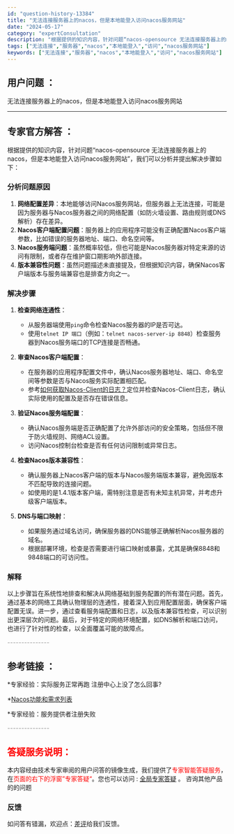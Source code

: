 ```yaml
---
id: "question-history-13384"
title: "无法连接服务器上的nacos，但是本地能登入访问nacos服务网站"
date: "2024-05-17"
category: "expertConsultation"
description: "根据提供的知识内容，针对问题“nacos-opensource 无法连接服务器上的nacos，但是本地能登入访问nacos服务网站”，我们可以分析并提出解决步骤如下：### 分析问题原因1. **网络配置差异**：本地能够访问Nacos服务网站，但服务器上无法连接，可能是因为服务器与Nacos服务器"
tags: ["无法连接","服务器","nacos","本地能登入","访问","nacos服务网站"]
keywords: ["无法连接","服务器","nacos","本地能登入","访问","nacos服务网站"]
---
```


## 用户问题 ： 
 无法连接服务器上的nacos，但是本地能登入访问nacos服务网站  

---------------
## 专家官方解答 ：

根据提供的知识内容，针对问题“nacos-opensource 无法连接服务器上的nacos，但是本地能登入访问nacos服务网站”，我们可以分析并提出解决步骤如下：

### 分析问题原因

1. **网络配置差异**：本地能够访问Nacos服务网站，但服务器上无法连接，可能是因为服务器与Nacos服务器之间的网络配置（如防火墙设置、路由规则或DNS解析）存在差异。
2. **Nacos客户端配置问题**：服务器上的应用程序可能没有正确配置Nacos客户端参数，比如错误的服务器地址、端口、命名空间等。
3. **Nacos服务端问题**：虽然概率较低，但也可能是Nacos服务器对特定来源的访问有限制，或者存在维护窗口期影响外部连接。
4. **版本兼容性问题**：虽然问题描述未直接提及，但根据知识内容，确保Nacos客户端版本与服务端兼容也是排查方向之一。

### 解决步骤

1. **检查网络连通性**：
    - 从服务器端使用`ping`命令检查Nacos服务器的IP是否可达。
    - 使用`telnet IP 端口`（例如：`telnet nacos-server-ip 8848`）检查服务器到Nacos服务端口的TCP连接是否畅通。
    
2. **审查Nacos客户端配置**：
    - 在服务器的应用程序配置文件中，确认Nacos服务器地址、端口、命名空间等参数是否与Nacos服务实际配置相匹配。
    - 参考[如何获取Nacos-Client的日志？](https://aliyuque.antfin.com/ozb6sn/nacos-opensource/ci3i97p07s73tewg)定位并检查Nacos-Client日志，确认实际使用的配置及是否存在错误信息。
    
3. **验证Nacos服务端配置**：
    - 确认Nacos服务端是否正确配置了允许外部访问的安全策略，包括但不限于防火墙规则、网络ACL设置。
    - 访问Nacos控制台检查是否有任何访问限制或异常日志。
    
4. **检查Nacos版本兼容性**：
    - 确认服务器上Nacos客户端的版本与Nacos服务端版本兼容，避免因版本不匹配导致的连接问题。
    - 如使用的是1.4.1版本客户端，需特别注意是否有未知主机异常，并考虑升级客户端版本。

5. **DNS与端口映射**：
    - 如果服务通过域名访问，确保服务器的DNS能够正确解析Nacos服务器的域名。
    - 根据部署环境，检查是否需要进行端口映射或暴露，尤其是确保8848和9848端口的可访问性。

### 解释

以上步骤旨在系统性地排查和解决从网络基础到服务配置的所有潜在问题。首先，通过基本的网络工具确认物理层的连通性，接着深入到应用配置层面，确保客户端配置无误。进一步，通过查看服务端配置和日志，以及版本兼容性检查，可以识别出更深层次的问题。最后，对于特定的网络环境配置，如DNS解析和端口访问，也进行了针对性的检查，以全面覆盖可能的故障点。


<font color="#949494">---------------</font> 


## 参考链接 ：

*专家经验：实际服务正常再跑 注册中心上没了怎么回事? 
 
 *[Nacos功能和需求列表](https://nacos.io/docs/latest/archive/feature-list)
 
 *专家经验：服务提供者注册失败 


 <font color="#949494">---------------</font> 
 


## <font color="#FF0000">答疑服务说明：</font> 

本内容经由技术专家审阅的用户问答的镜像生成，我们提供了<font color="#FF0000">专家智能答疑服务</font>，在<font color="#FF0000">页面的右下的浮窗”专家答疑“</font>。您也可以访问 : [全局专家答疑](https://answer.opensource.alibaba.com/docs/intro) 。 咨询其他产品的的问题

### 反馈
如问答有错漏，欢迎点：[差评](https://ai.nacos.io/user/feedbackByEnhancerGradePOJOID?enhancerGradePOJOId=13879)给我们反馈。

